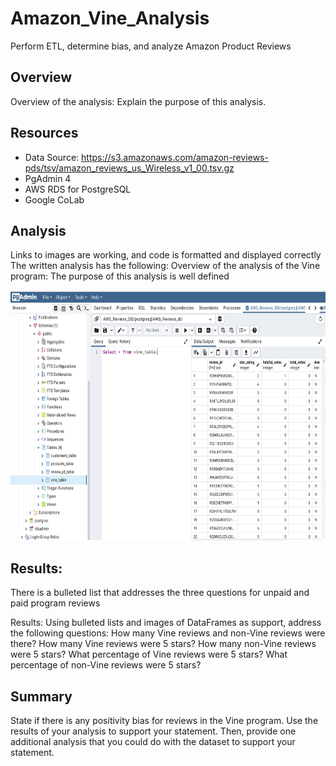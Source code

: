 # Amazon_Vine_Analysis
Perform ETL, determine bias, and analyze  Amazon Product Reviews

## Overview
Overview of the analysis: Explain the purpose of this analysis.

## Resources

* Data Source: https://s3.amazonaws.com/amazon-reviews-pds/tsv/amazon_reviews_us_Wireless_v1_00.tsv.gz
* PgAdmin 4
* AWS RDS for PostgreSQL
* Google CoLab
 
## Analysis 

Links to images are working, and code is formatted and displayed correctly 
The written analysis has the following:
Overview of the analysis of the Vine program:
The purpose of this analysis is well defined 

 <img src="https://github.com/cjstreet/Amazon_Vine_Analysis/blob/main/Amazon_Vine_Analysis/Resources/pgAdmin.png" width="600" height="400">

## Results:

There is a bulleted list that addresses the three questions for unpaid and paid program reviews 

Results: Using bulleted lists and images of DataFrames as support, address the following questions:
How many Vine reviews and non-Vine reviews were there?
How many Vine reviews were 5 stars? How many non-Vine reviews were 5 stars?
What percentage of Vine reviews were 5 stars? What percentage of non-Vine reviews were 5 stars?

## Summary

State if there is any positivity bias for reviews in the Vine program. Use the results of your analysis to support your statement. Then, provide one additional analysis that you could do with the dataset to support your statement.





